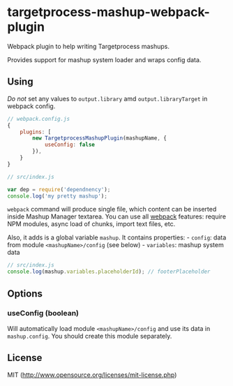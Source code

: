 
# targetprocess-mashup-webpack-plugin

Webpack plugin to help writing Targetprocess mashups. 

Provides support for mashup system loader and wraps config data.

## Using

*Do not* set any values to `output.library` amd `output.libraryTarget` in webpack config.

```js
// webpack.config.js
{
    plugins: [
        new TargetprocessMashupPlugin(mashupName, {
            useConfig: false
        }),
    }
}
```

```js
// src/index.js

var dep = require('dependnency');
console.log('my pretty mashup');
```

`webpack` command will produce single file, which content can be inserted inside Mashup Manager textarea. You can use all [webpack](http://webpack.github.io) features: require NPM modules, async load of chunks, import text files, etc.

Also, it adds is a global variable `mashup`. It contains properties: 
    - `config`: data from module `<mashupName>/config` (see below)
    - `variables`: mashup system data

```js
// src/index.js
console.log(mashup.variables.placeholderId); // footerPlaceholder
```

## Options

### useConfig (boolean)

Will automatically load module `<mashupName>/config` and use its data in `mashup.config`. You should create this module separately.

## License

MIT (http://www.opensource.org/licenses/mit-license.php)


